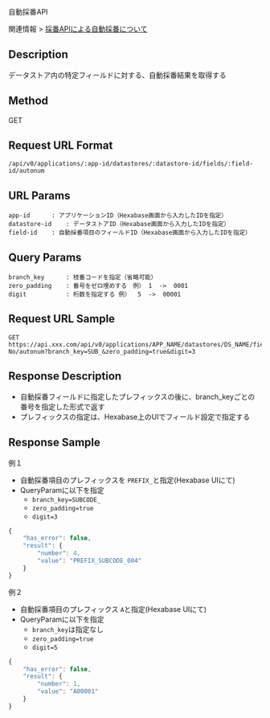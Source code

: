 

自動採番API

関連情報 > [採番APIによる自動採番について](https://b-eee.github.io/development_guide/docs/features/api_getautonumber)

## Description

データストア内の特定フィールドに対する、自動採番結果を取得する

## Method

GET

## Request URL Format

```text
/api/v0/applications/:app-id/datastores/:datastore-id/fields/:field-id/autonum
```

## URL Params

```text
app-id      : アプリケーションID（Hexabase画面から入力したIDを指定）
datastore-id    : データストアID（Hexabase画面から入力したIDを指定）
field-id    : 自動採番項目のフィールドID（Hexabase画面から入力したIDを指定）
```

## Query Params

```text
branch_key      : 枝番コードを指定（省略可能）
zero_padding    : 番号をゼロ埋めする　例） 1  ->  0001
digit           : 桁数を指定する 例）  5  ->  00001
```

## Request URL Sample

```text
GET https://api.xxx.com/api/v0/applications/APP_NAME/datastores/DS_NAME/fields/Branch-No/autonum?branch_key=SUB_&zero_padding=true&digit=3
```

## Response Description
- 自動採番フィールドに指定したプレフィックスの後に、branch_keyごとの番号を指定した形式で返す
- プレフィックスの指定は、Hexabase上のUIでフィールド設定で指定する

## Response Sample

例１
- 自動採番項目のプレフィックスを `PREFIX_`と指定(Hexabase UIにて)
- QueryParamに以下を指定
  - `branch_key=SUBCODE_`
  - `zero_padding=true`
  - `digit=3`
```javascript
{
    "has_error": false,
    "result": {
        "number": 4,
        "value": "PREFIX_SUBCODE_004"
    }
}
```

例２
- 自動採番項目のプレフィックス `A`と指定(Hexabase UIにて)
- QueryParamに以下を指定
  - `branch_key`は指定なし
  - `zero_padding=true`
  - `digit=5`
```javascript
{
    "has_error": false,
    "result": {
        "number": 1,
        "value": "A00001"
    }
}
```


